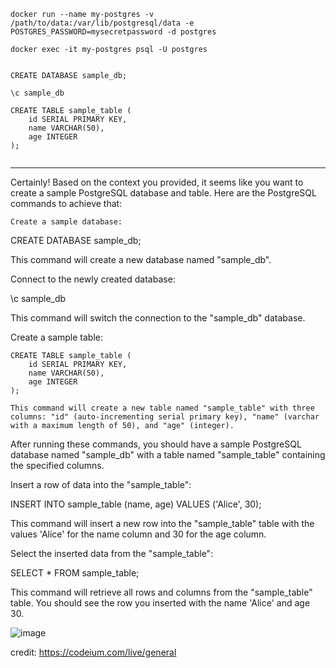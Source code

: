 
```
docker run --name my-postgres -v /path/to/data:/var/lib/postgresql/data -e POSTGRES_PASSWORD=mysecretpassword -d postgres

docker exec -it my-postgres psql -U postgres


CREATE DATABASE sample_db;

\c sample_db

CREATE TABLE sample_table (
    id SERIAL PRIMARY KEY,
    name VARCHAR(50),
    age INTEGER
);


```

---
Certainly! Based on the context you provided, it seems like you want to create a sample PostgreSQL database and table. Here are the PostgreSQL commands to achieve that:

    Create a sample database:

CREATE DATABASE sample_db;

This command will create a new database named "sample_db".

Connect to the newly created database:

\c sample_db

This command will switch the connection to the "sample_db" database.

Create a sample table:

    CREATE TABLE sample_table (
        id SERIAL PRIMARY KEY,
        name VARCHAR(50),
        age INTEGER
    );

    This command will create a new table named "sample_table" with three columns: "id" (auto-incrementing serial primary key), "name" (varchar with a maximum length of 50), and "age" (integer).

After running these commands, you should have a sample PostgreSQL database named "sample_db" with a table named "sample_table" containing the specified columns.

Insert a row of data into the "sample_table":

INSERT INTO sample_table (name, age) VALUES ('Alice', 30);

This command will insert a new row into the "sample_table" table with the values 'Alice' for the name column and 30 for the age column.

Select the inserted data from the "sample_table":

SELECT * FROM sample_table;

This command will retrieve all rows and columns from the "sample_table" table. You should see the row you inserted with the name 'Alice' and age 30.

![image](https://github.com/gatortarheel/learnanddocument2024/assets/11463852/2ef2395e-eaec-457d-9a1d-bece47ee695b)


credit: https://codeium.com/live/general
